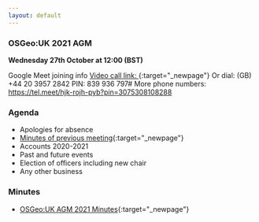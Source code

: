 ```yaml
---
layout: default
---
```


### OSGeo:UK 2021 AGM

**Wednesday 27th October at 12:00 (BST)**

Google Meet joining info
[Video call link: ](https://meet.google.com/hjk-rojh-pyb){:target="_newpage"}
Or dial: ‪(GB) +44 20 3957 2842‬ PIN: ‪839 936 797‬#
More phone numbers: https://tel.meet/hjk-rojh-pyb?pin=3075308108288

### Agenda

* Apologies for absence
* [Minutes of previous meeting](./agm2020minutes.html){:target="_newpage"}
* Accounts 2020-2021
* Past and future events
* Election of officers including new chair
* Any other business

### Minutes

* [OSGeo:UK AGM 2021 Minutes](./agm2021minutes.html){:target="_newpage"}
